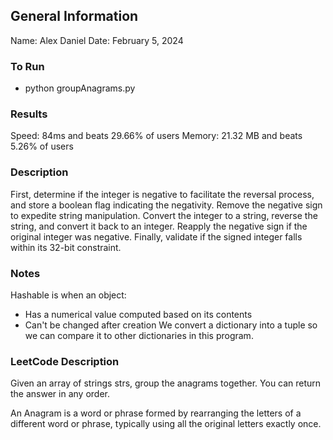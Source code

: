 ## General Information
Name: Alex Daniel
Date: February 5, 2024

### To Run
- python groupAnagrams.py

### Results
Speed: 84ms and beats 29.66% of users
Memory: 21.32 MB and beats 5.26% of users

### Description
First, determine if the integer is negative to facilitate the reversal process, and store a boolean flag indicating the negativity.
Remove the negative sign to expedite string manipulation. Convert the integer to a string, reverse the string, and convert it back to
an integer. Reapply the negative sign if the original integer was negative. Finally, validate if the signed integer falls within its
32-bit constraint.


### Notes
Hashable is when an object:
- Has a numerical value computed based on its contents
- Can't be changed after creation
We convert a dictionary into a tuple so we can compare it to other dictionaries in this program.

### LeetCode Description
Given an array of strings strs, group the anagrams together. You can return the answer in any order.

An Anagram is a word or phrase formed by rearranging the letters of a different word or phrase, typically using all the original letters exactly once.
